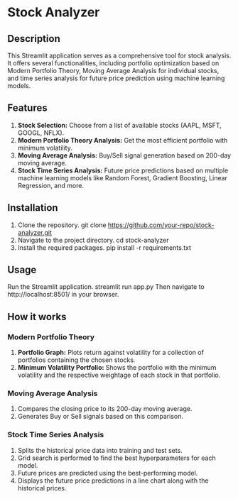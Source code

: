 # Stock Analyzer

## Description

This Streamlit application serves as a comprehensive tool for stock analysis. It offers several functionalities, including portfolio optimization based on Modern Portfolio Theory, Moving Average Analysis for individual stocks, and time series analysis for future price prediction using machine learning models.

## Features

1. **Stock Selection:** Choose from a list of available stocks (AAPL, MSFT, GOOGL, NFLX).
2. **Modern Portfolio Theory Analysis:** Get the most efficient portfolio with minimum volatility.
3. **Moving Average Analysis:** Buy/Sell signal generation based on 200-day moving average.
4. **Stock Time Series Analysis:** Future price predictions based on multiple machine learning models like Random Forest, Gradient Boosting, Linear Regression, and more.

## Installation

1. Clone the repository.
    git clone https://github.com/your-repo/stock-analyzer.git
2. Navigate to the project directory.
    cd stock-analyzer
3. Install the required packages.
    pip install -r requirements.txt

## Usage

Run the Streamlit application.
streamlit run app.py
Then navigate to http://localhost:8501/ in your browser.

## How it works

### Modern Portfolio Theory

1. **Portfolio Graph:** Plots return against volatility for a collection of portfolios containing the chosen stocks.
2. **Minimum Volatility Portfolio:** Shows the portfolio with the minimum volatility and the respective weightage of each stock in that portfolio.

### Moving Average Analysis

1. Compares the closing price to its 200-day moving average.
2. Generates Buy or Sell signals based on this comparison.

### Stock Time Series Analysis

1. Splits the historical price data into training and test sets.
2. Grid search is performed to find the best hyperparameters for each model.
3. Future prices are predicted using the best-performing model.
4. Displays the future price predictions in a line chart along with the historical prices.

